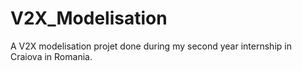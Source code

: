# V2X_Modelisation
A V2X modelisation projet done during my second year internship in Craiova in Romania.
